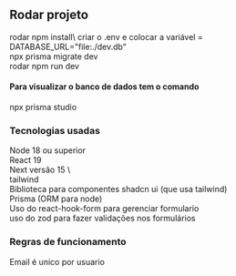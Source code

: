 ## Rodar projeto

rodar npm install\\
criar o .env e colocar a variável = DATABASE_URL="file:./dev.db"  
npx prisma migrate dev  
rodar npm run dev

#### Para visualizar o banco de dados tem o comando

npx prisma studio

### Tecnologias usadas

Node 18 ou superior  
React 19  
Next versão 15 \\  
tailwind  
Biblioteca para componentes shadcn ui (que usa tailwind)  
Prisma (ORM para node)  
Uso do react-hook-form para gerenciar formulario  
uso do zod para fazer validações nos formulários

### Regras de funcionamento

Email é unico por usuario

